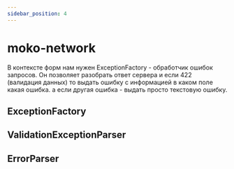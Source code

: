 ```yaml
---
sidebar_position: 4
---
```


# moko-network

В контексте форм нам нужен ExceptionFactory - обработчик ошибок запросов. Он позволяет разобрать ответ сервера и если 422 (валидация данных) то выдать ошибку с информацией в каком поле какая ошибка. а если другая ошибка - выдать просто текстовую ошибку.

## ExceptionFactory

## ValidationExceptionParser

## ErrorParser